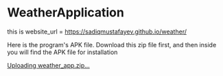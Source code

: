 # WeatherApplication

this is website_url = https://sadiqmustafayev.github.io/weather/

Here is the program's APK file. Download this zip file first, and then inside you will find the APK file for installation

[Uploading weather_app.zip…]()

